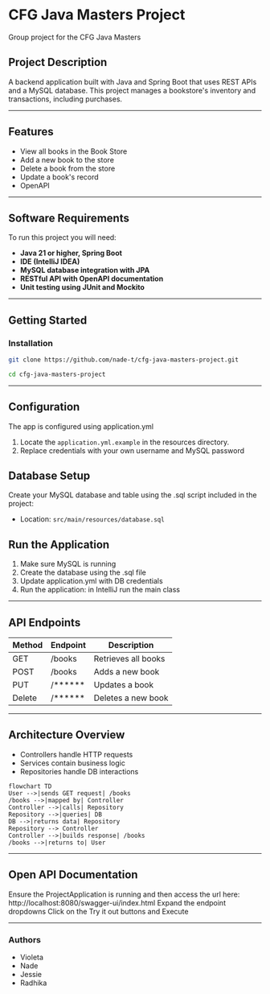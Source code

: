 # CFG Java Masters Project
Group project for the CFG Java Masters

## Project Description

A backend application built with Java and Spring Boot that uses REST APIs and a MySQL database. 
This project manages a bookstore's inventory and transactions, including purchases.

------

## Features

- View all books in the Book Store
- Add a new book to the store
- Delete a book from the store
- Update a book's record
- OpenAPI

------

## Software Requirements
To run this project you will need:

- **Java 21 or higher, Spring Boot**
- **IDE (IntelliJ IDEA)**
- **MySQL database integration with JPA**
- **RESTful API with OpenAPI documentation**
- **Unit testing using JUnit and Mockito**

------

## Getting Started

### Installation

```bash
git clone https://github.com/nade-t/cfg-java-masters-project.git
```

```bash
cd cfg-java-masters-project
```

------

## Configuration

The app is configured using application.yml

1. Locate the `application.yml.example` in the resources directory. 
2. Replace credentials with your own username and MySQL password


## Database Setup

Create your MySQL database and table using the .sql script included in the project:

- Location: `src/main/resources/database.sql`


## Run the Application

1. Make sure MySQL is running
2. Create the database using the .sql file
3. Update application.yml with DB credentials
4. Run the application: in IntelliJ run the main class

------

## API Endpoints

| Method | Endpoint | Description         |
|--------|--------|---------------------|
| GET    | /books | Retrieves all books |
| POST   | /books | Adds a new book     |
| PUT    | /****** | Updates a book      |
| Delete | /****** | Deletes a new book  |


------

## Architecture Overview
- Controllers handle HTTP requests
- Services contain business logic
- Repositories handle DB interactions


```mermaid
flowchart TD
User -->|sends GET request| /books
/books -->|mapped by| Controller
Controller -->|calls| Repository
Repository -->|queries| DB
DB -->|returns data| Repository
Repository --> Controller
Controller -->|builds response| /books
/books -->|returns to| User
```


------

## Open API Documentation

Ensure the ProjectApplication is running and then access the url here: http://localhost:8080/swagger-ui/index.html
Expand the endpoint dropdowns
Click on the Try it out buttons and Execute

------

### Authors
- Violeta  
- Nade 
- Jessie  
- Radhika  

